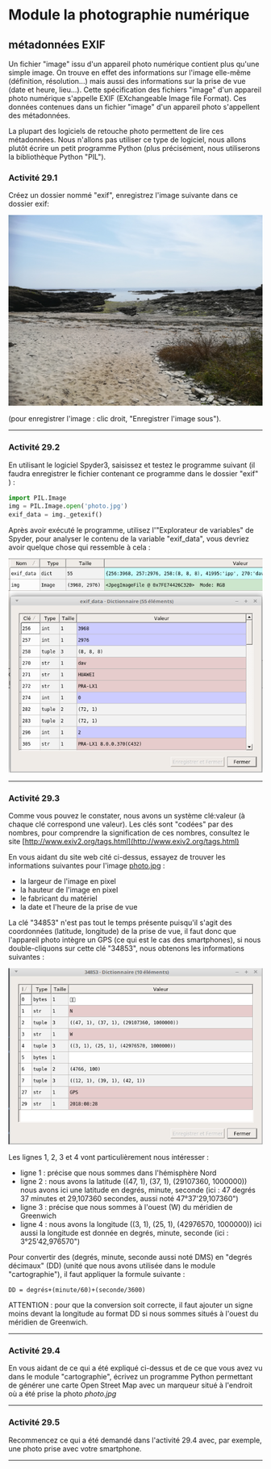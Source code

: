 # Module la photographie numérique
##  métadonnées EXIF

Un fichier "image" issu d'un appareil photo numérique contient plus qu'une simple image. On trouve en effet des informations sur l'image elle-même (définition, résolution...) mais aussi des informations sur la prise de vue (date et heure, lieu...). Cette spécification des fichiers "image" d'un appareil photo numérique s'appelle EXIF (EXchangeable Image file Format). Ces données contenues dans un fichier "image" d'un appareil photo s'appellent des métadonnées.

La plupart des logiciels de retouche photo permettent de lire ces métadonnées. Nous n'allons pas utiliser ce type de logiciel, nous allons plutôt écrire un petit programme Python (plus précisément, nous utiliserons la bibliothèque Python "PIL").

### Activité 29.1

Créez un dossier nommé "exif", enregistrez l'image suivante dans ce dossier exif:

![photo.jpg](asset/photo.jpg) 

(pour enregistrer l'image : clic droit, "Enregistrer l'image sous").
***

### Activité 29.2

En utilisant le logiciel Spyder3, saisissez et testez le programme suivant (il faudra enregistrer le fichier contenant ce programme dans le dossier "exif" ) :

```python
import PIL.Image
img = PIL.Image.open('photo.jpg')
exif_data = img._getexif()
```
Après avoir exécuté le programme, utilisez l'"Explorateur de variables" de Spyder, pour analyser le contenu de la variable "exif_data", vous devriez avoir quelque chose qui ressemble à cela :

![](img/exif.png)
***

### Activité 29.3

Comme vous pouvez le constater, nous avons un système clé:valeur (à chaque clé correspond une valeur). Les clés sont "codées" par des nombres, pour comprendre la signification de ces nombres, consultez le site [http://www.exiv2.org/tags.html](http://www.exiv2.org/tags.html)

En vous aidant du site web cité ci-dessus, essayez de trouver les informations suivantes pour l'image [photo.jpg](asset/photo.jpg) :

- la largeur de l'image en pixel
- la hauteur de l'image en pixel
- le fabricant du matériel
- la date et l'heure de la prise de vue

La clé "34853" n'est pas tout le temps présente puisqu'il s'agit des coordonnées (latitude, longitude) de la prise de vue, il faut donc que l'appareil photo intègre un GPS (ce qui est le cas des smartphones), si nous double-cliquons sur cette clé "34853", nous obtenons les informations suivantes :

![](img/exif_gps.png)

Les lignes 1, 2, 3 et 4 vont particulièrement nous intéresser :

- ligne 1 : précise que nous sommes dans l'hémisphère Nord
- ligne 2 : nous avons la latitude ((47, 1), (37, 1), (29107360, 1000000)) nous avons ici une latitude en degrés, minute, seconde (ici : 47 degrés 37 minutes et 29,107360 secondes, aussi noté 47°37'29,107360")
- ligne 3 : précise que nous sommes à l'ouest (W) du méridien de Greenwich
- ligne 4 : nous avons la longitude ((3, 1), (25, 1), (42976570, 1000000)) ici aussi la longitude est donnée en degrés, minute, seconde (ici : 3°25'42,976570")

Pour convertir des (degrés, minute, seconde aussi noté DMS) en "degrés décimaux" (DD) (unité que nous avons utilisée dans le module "cartographie"), il faut appliquer la formule suivante :

```
DD = degrés+(minute/60)+(seconde/3600)
```
ATTENTION : pour que la conversion soit correcte, il faut ajouter un signe moins devant la longitude au format DD si nous sommes situés à l'ouest du méridien de Greenwich.
***

### Activité 29.4

En vous aidant de ce qui a été expliqué ci-dessus et de ce que vous avez vu dans le module "cartographie", écrivez un programme Python permettant de générer une carte Open Street Map avec un marqueur situé à l'endroit où a été prise la photo *photo.jpg*
***

### Activité 29.5

Recommencez ce qui a été demandé dans l'activité 29.4 avec, par exemple, une photo prise avec votre smartphone.
***


